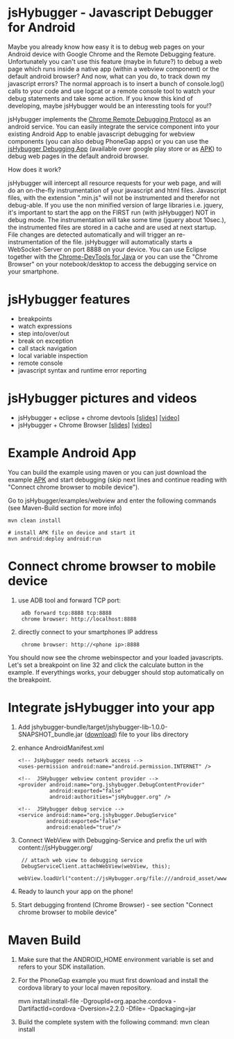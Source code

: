 jsHybugger - Javascript Debugger for Android 
============================================

Maybe you already know how easy it is to debug web pages on your Android device with Google Chrome and the Remote Debugging feature. Unfortunately you can't use this feature (maybe in future?) to debug a web page which runs inside a native app (within a webview component) or the default android browser? And now, what can you do, to track down my javascript errors? The normal approach is to insert a bunch of console.log() calls to your code and use logcat or a remote console tool to watch your debug statements and take some action. If you know this kind of developing, maybe jsHybugger would be an interessting tools for you!?

jsHybugger implements the [Chrome Remote Debugging Protocol](https://developers.google.com/chrome-developer-tools/docs/debugger-protocol) as an android service. You can easily integrate the service component into your existing Android App to enable javascript debugging for webview components (you can also debug PhoneGap apps) or you can use the [jsHybugger Debugging App](https://play.google.com/store/apps/details?id=org.jshybugger.proxy) (available over google play store or as [APK](http://jshybugger.org/download/jshybugger-proxy.apk)) to debug web pages in the default android browser.

How does it work?

jsHybugger will intercept all resource requests for your web page, and will do an on-the-fly instrumentation of your 
javascript and html files. Javascript files, with the extension ".min.js" will not be instrumented and therefor not debug-able. If you use the non minified version of large libraries i.e. jquery, it's important to start the app on the FIRST run (with jsHybugger) NOT in debug mode. The instrumentation will take some time (jquery about 10sec.), the instrumented files are stored in a cache and are used at next startup. File changes are detected automatically and will trigger an re-instrumentation of the file. jsHybugger will automatically starts a WebSocket-Server on port 8888 on your device. You can use Eclipse together with the [Chrome-DevTools for Java](http://code.google.com/p/chromedevtools/) or you can use the "Chrome Browser" on your notebook/desktop to access the debugging service on your smartphone.

# jsHybugger features

* breakpoints
* watch expressions
* step into/over/out
* break on exception
* call stack navigation
* local variable inspection
* remote console
* javascript syntax and runtime error reporting 

# jsHybugger pictures and videos 

* jsHybugger + eclipse + chrome devtools [[slides]](http://jshybugger.org/slides/eclipse_phonegap/index.html#s2) [[video]](http://www.youtube.com/watch?v=h7zAj9M-OYo)  
* jsHybugger + Chrome Browser [[slides]](http://jshybugger.org/slides/chrome_webview/index.html#s2)  [[video]](https://www.youtube.com/watch?v=rUUJaYH-iTs)

# Example Android App
You can build the example using maven or you can just download the example [APK](http://jshybugger.org/download/jshybugger-webview-ex.apk) and start debugging (skip next lines and continue reading with "Connect chrome browser to mobile device").

Go to jsHybugger/examples/webview and enter the following commands (see Maven-Build section for more info)

	mvn clean install

	# install APK file on device and start it
	mvn android:deploy android:run

# Connect chrome browser to mobile device

1. use ADB tool and forward TCP port: 
	
		adb forward tcp:8888 tcp:8888
		chrome browser: http://localhost:8888

2. directly connect to your smartphones IP address

		chrome browser: http://<phone ip>:8888
		
You should now see the chrome webinspector and your loaded javascripts. Let's set a breakpoint on line 32 and click the calculate button in the example. If everythings works, your debugger should stop automatically on the breakpoint.


# Integrate jsHybugger into your app

1.  Add jshybugger-bundle/target/jshybugger-lib-1.0.0-SNAPSHOT_bundle.jar ([download](http://jshybugger.org/download/jshybugger-bundle-1.0.0-SNAPSHOT_bundle.jar)) file to your libs directory

2.	enhance AndroidManifest.xml

		<!-- JsHybugger needs network access -->
		<uses-permission android:name="android.permission.INTERNET" />

		<!--  JSHybugger webview content provider -->
		<provider android:name="org.jshybugger.DebugContentProvider"
				  android:exported="false"
				  android:authorities="jsHybugger.org" />
		  
		<!--  JSHybugger debug service -->
		<service android:name="org.jshybugger.DebugService"
				 android:exported="false"
				 android:enabled="true"/>

3. Connect WebView with Debugging-Service and prefix the url with content://jsHybugger.org/ 

		// attach web view to debugging service 
		DebugServiceClient.attachWebView(webView, this);
		webView.loadUrl("content://jsHybugger.org/file:///android_asset/www/index.html");
			 
5. Ready to launch your app on the phone! 

6. Start debugging frontend (Chrome Browser) - see section "Connect chrome browser to mobile device"

	
Maven Build
===========

1. Make sure that the ANDROID_HOME environment variable is set and refers to your SDK installation.

2. For the PhoneGap example you must first download and install the cordova library to your local maven repository.

	mvn install:install-file -DgroupId=org.apache.cordova -DartifactId=cordova -Dversion=2.2.0 -Dfile=<path to downloaded cordova-2.2.0.jar file> -Dpackaging=jar

3. Build the complete system with the following command: mvn clean install 
